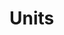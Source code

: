 <script setup>
    import general from '../.vitepress/components/General.vue'
</script>

# Units

<general data='../public/units.js'></general>